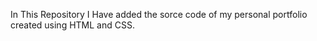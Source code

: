 In This Repository I Have added the sorce code of my personal portfolio created using HTML and CSS.
